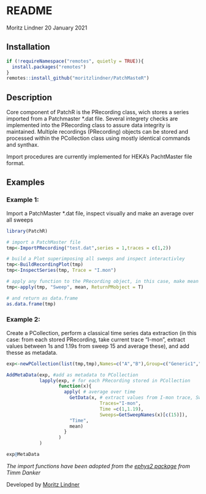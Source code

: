 README
================
Moritz Lindner
20 January 2021

## Installation

``` r
if (!requireNamespace("remotes", quietly = TRUE)){
  install.packages("remotes")
}
remotes::install_github("moritzlindner/PatchMasteR")
```

## Description

Core component of PatchR is the PRecording class, wich stores a series
imported from a Patchmaster \*.dat file. Several integrety checks are
implemented into the PRecording class to assure data integrity is
maintained. Multiple recordings (PRecording) objects can be stored and
processed within the PCollection class using mostly identical commands
and synthax.

Import procedures are currently implemented for HEKA’s PachtMaster file
format.

## Examples

### Example 1:

Import a PatchMaster \*.dat file, inspect visually and make an average
over all sweeps

``` r
library(PatchR)

# import a PatchMaster file
tmp<-ImportPRecording("test.dat",series = 1,traces = c(1,2))

# build a Plot superimposing all sweeps and inspect interactivley
tmp<-BuildRecordingPlot(tmp)
tmp<-InspectSeries(tmp, Trace = "I.mon")

# apply any function to the PRecording object, in this case, make mean over all sweeps
tmp<-apply(tmp, "Sweep", mean, ReturnPMobject = T)

# and return as data.frame
as.data.frame(tmp)
```

### Example 2:

Create a PCollection, perform a classical time series data extraction
(in this case: from each stored PRecording, take current trace “I-mon”,
extract values between 1s and 1.19s from sweep 15 and average these),
and add thesse as metadata.

``` r
exp<-newPCollection(list(tmp,tmp),Names=c("A","B"),Group=c("Generic1","Generic2"))

AddMetaData(exp, #add as metadata to PCollection
            lapply(exp, # for each PRecording stored in PCollection
                   function(x){
                     apply( # average over time
                       GetData(x, # extract values from I-mon trace, Sweep 15, between 1 and 1.19 s only 
                                  Traces="I-mon",
                                  Time =c(1,1.19),
                                  Sweeps=GetSweepNames(x)[c(15)]),
                       "Time",
                       mean)
                     }
                   )
            )

exp@MetaData
```

*The import functions have been adopted from the [ephys2
package](https://github.com/tdanker/ephys2) from Timm Danker*

Developed by [Moritz
Lindner](https://www.uni-marburg.de/en/fb20/departments/physiology/research/dominik-oliver-lab/research2/retinal-physiology-and-gene-therapy)
